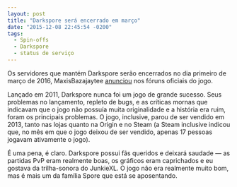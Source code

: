 ```yaml
---
layout: post
title: "Darkspore será encerrado em março"
date: "2015-12-08 22:45:54 -0200"
tags:
  - Spin-offs
  - Darkspore
  - status de serviço
---
```

Os servidores que mantém Darkspore serão encerrados no dia primeiro de março de 2016, MaxisBazajaytee [anunciou](http://forums.darkspore.com/) nos fóruns oficiais do jogo.

Lançado em 2011, Darkspore nunca foi um jogo de grande sucesso. Seus problemas no lançamento, repleto de bugs, e as críticas mornas que indicavam que o jogo não possuía muita originalidade e a história era ruim, foram os principais problemas. O jogo, inclusive, parou de ser vendido em 2013, tanto nas lojas quanto na Origin e no Steam (a Steam inclusive indicou que, no mês em que o jogo deixou de ser vendido, apenas 17 pessoas jogavam ativamente o jogo).

É uma pena, é claro. Darkspore possui fãs queridos e deixará saudade — as partidas PvP eram realmente boas, os gráficos eram caprichados e eu gostava da trilha-sonora do JunkieXL. O jogo não era realmente muito bom, mas é mais um da família Spore que está se aposentando.
